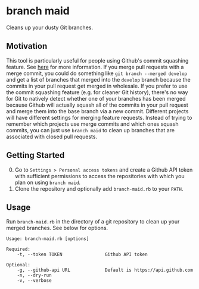 # branch maid

Cleans up your dusty Git branches.

## Motivation

This tool is particularly useful for people using Github's commit squashing
feature. See [here](https://github.com/blog/2141-squash-your-commits) for more
information. If you merge pull requests with a merge commit, you could do
something like `git branch --merged develop` and get a list of branches that
merged into the `develop` branch because the commits in your pull request get
merged in wholesale. If you prefer to use the commit squashing feature (e.g. for
cleaner Git history), there's no way for Git to natively detect whether one of
your branches has been merged because Github will actually squash all of the
commits in your pull request and merge them into the base branch via a new
commit. Different projects will have different settings for merging feature
requests. Instead of trying to remember which projects use merge commits and
which ones squash commits, you can just use `branch maid` to clean up branches
that are associated with closed pull requests.

## Getting Started

0.  Go to `Settings > Personal access tokens` and create a Github API token with
    sufficient permissions to access the repositories with which you plan on using
    `branch maid`.
0.  Clone the repository and optionally add `branch-maid.rb` to your `PATH`.

## Usage

Run `branch-maid.rb` in the directory of a git repository to clean up your
merged branches. See below for options.

```
Usage: branch-maid.rb [options]

Required:
    -t, --token TOKEN                Github API token

Optional:
    -g, --github-api URL             Default is https://api.github.com
    -n, --dry-run
    -v, --verbose
```

